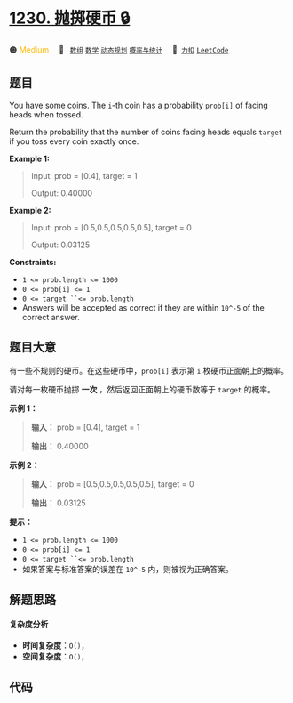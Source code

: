 # [1230. 抛掷硬币 🔒](https://2xiao.github.io/leetcode-js/problem/1230.html)

🟠 <font color=#ffb800>Medium</font>&emsp; 🔖&ensp; [`数组`](/tag/array.md) [`数学`](/tag/math.md) [`动态规划`](/tag/dynamic-programming.md) [`概率与统计`](/tag/probability-and-statistics.md)&emsp; 🔗&ensp;[`力扣`](https://leetcode.cn/problems/toss-strange-coins) [`LeetCode`](https://leetcode.com/problems/toss-strange-coins)

## 题目

You have some coins.  The `i`-th coin has a probability `prob[i]` of facing
heads when tossed.

Return the probability that the number of coins facing heads equals `target`
if you toss every coin exactly once.



**Example 1:**

> Input: prob = [0.4], target = 1
> 
> Output: 0.40000

**Example 2:**

> Input: prob = [0.5,0.5,0.5,0.5,0.5], target = 0
> 
> Output: 0.03125

**Constraints:**

  * `1 <= prob.length <= 1000`
  * `0 <= prob[i] <= 1`
  * `0 <= target ``<= prob.length`
  * Answers will be accepted as correct if they are within `10^-5` of the correct answer.


## 题目大意

有一些不规则的硬币。在这些硬币中，`prob[i]` 表示第 `i` 枚硬币正面朝上的概率。

请对每一枚硬币抛掷 **一次** ，然后返回正面朝上的硬币数等于 `target` 的概率。



**示例 1：**

> 
> 
> 
> 
> 
> **输入：** prob = [0.4], target = 1
> 
> **输出：** 0.40000
> 
> 

**示例 2：**

> 
> 
> 
> 
> 
> **输入：** prob = [0.5,0.5,0.5,0.5,0.5], target = 0
> 
> **输出：** 0.03125
> 
> 



**提示：**

  * `1 <= prob.length <= 1000`
  * `0 <= prob[i] <= 1`
  * `0 <= target ``<= prob.length`
  * 如果答案与标准答案的误差在 `10^-5` 内，则被视为正确答案。


## 解题思路

#### 复杂度分析

- **时间复杂度**：`O()`，
- **空间复杂度**：`O()`，

## 代码

```javascript

```